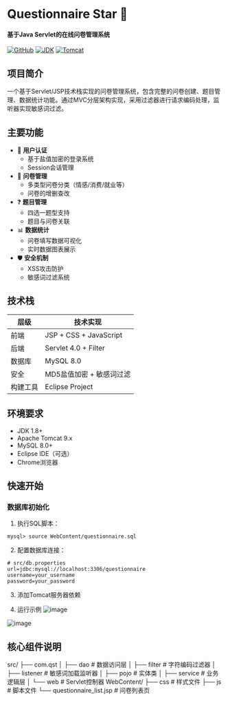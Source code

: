 # Questionnaire Star 🌟

#### 基于Java Servlet的在线问卷管理系统

[![GitHub](https://img.shields.io/github/license/MiFaZhan/questionnaire-star)](https://github.com/MiFaZhan/questionnaire-star)
[![JDK](https://img.shields.io/badge/JDK-8+-orange)](https://openjdk.org/)
[![Tomcat](https://img.shields.io/badge/Apache%20Tomcat-9.0-red)](https://tomcat.apache.org/)

## 项目简介

一个基于Servlet/JSP技术栈实现的问卷管理系统，包含完整的问卷创建、题目管理、数据统计功能。通过MVC分层架构实现，采用过滤器进行请求编码处理，监听器实现敏感词过滤。

## 主要功能

- 🔐 **用户认证**
  - 基于盐值加密的登录系统
  - Session会话管理
- 📝 **问卷管理**
  - 多类型问卷分类（情感/消费/就业等）
  - 问卷的增删查改
- ❓ **题目管理**
  - 四选一题型支持
  - 题目与问卷关联
- 📊 **数据统计**
  - 问卷填写数据可视化
  - 实时数据图表展示
- 🛡️ **安全机制**
  - XSS攻击防护
  - 敏感词过滤系统

## 技术栈

| 层级        | 技术实现                 |
|-----------|----------------------|
| 前端       | JSP + CSS + JavaScript |
| 后端       | Servlet 4.0 + Filter  |
| 数据库      | MySQL 8.0            |
| 安全       | MD5盐值加密 + 敏感词过滤     |
| 构建工具    | Eclipse Project      |

## 环境要求

- JDK 1.8+
- Apache Tomcat 9.x
- MySQL 8.0+
- Eclipse IDE（可选）
- Chrome浏览器  

## 快速开始

### 数据库初始化
1. 执行SQL脚本：
```
mysql> source WebContent/questionnaire.sql
```
2. 配置数据库连接：
```
# src/db.properties
url=jdbc:mysql://localhost:3306/questionnaire
username=your_username
password=your_password
```
3. 添加Tomcat服务器依赖

4. 运行示例
![image](https://github.com/user-attachments/assets/060937b7-bdb6-4973-9dc5-792ccee43e8a)

      
![image](https://github.com/user-attachments/assets/e723a21e-2dca-462e-afcb-6e0c4be5bd30)

## 核心组件说明
src/
├── com.qst
│   ├── dao         # 数据访问层
│   ├── filter      # 字符编码过滤器
│   ├── listener    # 敏感词加载监听器
│   ├── pojo        # 实体类
│   ├── service     # 业务逻辑层
│   └── web         # Servlet控制器
WebContent/
├── css            # 样式文件
├── js             # 脚本文件
└── questionnaire_list.jsp  # 问卷列表页
